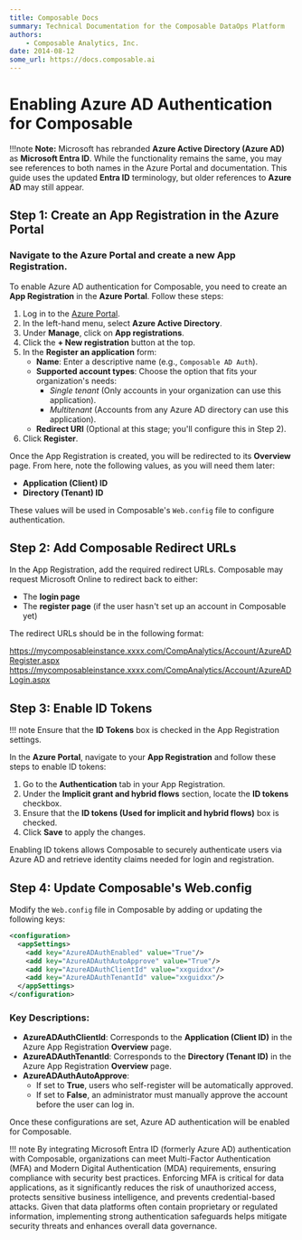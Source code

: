```yaml
---
title: Composable Docs
summary: Technical Documentation for the Composable DataOps Platform
authors:
    - Composable Analytics, Inc.
date: 2014-08-12
some_url: https://docs.composable.ai
---
```


# Enabling Azure AD Authentication for Composable

!!!note
    **Note:** Microsoft has rebranded **Azure Active Directory (Azure AD)** as **Microsoft Entra ID**. While the functionality remains the same, you may see references to both names in the Azure Portal and documentation. This guide uses the updated **Entra ID** terminology, but older references to **Azure AD** may still appear.

## Step 1: Create an App Registration in the Azure Portal

### Navigate to the **Azure Portal** and create a new **App Registration**.

To enable Azure AD authentication for Composable, you need to create an **App Registration** in the **Azure Portal**. Follow these steps:  

1. Log in to the [Azure Portal](https://portal.azure.com/).  
2. In the left-hand menu, select **Azure Active Directory**.  
3. Under **Manage**, click on **App registrations**.  
4. Click the **+ New registration** button at the top.  
5. In the **Register an application** form:  
   - **Name**: Enter a descriptive name (e.g., `Composable AD Auth`).  
   - **Supported account types**: Choose the option that fits your organization's needs:  
     - *Single tenant* (Only accounts in your organization can use this application).  
     - *Multitenant* (Accounts from any Azure AD directory can use this application).  
   - **Redirect URI** (Optional at this stage; you'll configure this in Step 2).  
6. Click **Register**.  

Once the App Registration is created, you will be redirected to its **Overview** page. From here, note the following values, as you will need them later:  

- **Application (Client) ID**  
- **Directory (Tenant) ID**  

These values will be used in Composable's `Web.config` file to configure authentication.  

## Step 2: Add Composable Redirect URLs

In the App Registration, add the required redirect URLs. Composable may request Microsoft Online to redirect back to either:

- The **login page**  
- The **register page** (if the user hasn't set up an account in Composable yet)

The redirect URLs should be in the following format:

https://mycomposableinstance.xxxx.com/CompAnalytics/Account/AzureADRegister.aspx
https://mycomposableinstance.xxxx.com/CompAnalytics/Account/AzureADLogin.aspx

## Step 3: Enable ID Tokens

!!! note
    Ensure that the **ID Tokens** box is checked in the App Registration settings.

In the **Azure Portal**, navigate to your **App Registration** and follow these steps to enable ID tokens:  

1. Go to the **Authentication** tab in your App Registration.  
2. Under the **Implicit grant and hybrid flows** section, locate the **ID tokens** checkbox.  
3. Ensure that the **ID tokens (Used for implicit and hybrid flows)** box is checked.  
4. Click **Save** to apply the changes.  

Enabling ID tokens allows Composable to securely authenticate users via Azure AD and retrieve identity claims needed for login and registration.  

## Step 4: Update Composable's Web.config

Modify the `Web.config` file in Composable by adding or updating the following keys:

```xml
<configuration>
  <appSettings>
    <add key="AzureADAuthEnabled" value="True"/>
    <add key="AzureADAuthAutoApprove" value="True"/>
    <add key="AzureADAuthClientId" value="xxguidxx"/>
    <add key="AzureADAuthTenantId" value="xxguidxx"/>
  </appSettings>
</configuration>
```

### Key Descriptions:
- **AzureADAuthClientId**: Corresponds to the **Application (Client ID)** in the Azure App Registration **Overview** page.  
- **AzureADAuthTenantId**: Corresponds to the **Directory (Tenant ID)** in the Azure App Registration **Overview** page.  
- **AzureADAuthAutoApprove**:  
  - If set to **True**, users who self-register will be automatically approved.  
  - If set to **False**, an administrator must manually approve the account before the user can log in.  

Once these configurations are set, Azure AD authentication will be enabled for Composable.

!!! note
    By integrating Microsoft Entra ID (formerly Azure AD) authentication with Composable, organizations can meet Multi-Factor Authentication (MFA) and Modern Digital Authentication (MDA) requirements, ensuring compliance with security best practices. Enforcing MFA is critical for data applications, as it significantly reduces the risk of unauthorized access, protects sensitive business intelligence, and prevents credential-based attacks. Given that data platforms often contain proprietary or regulated information, implementing strong authentication safeguards helps mitigate security threats and enhances overall data governance.

